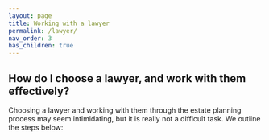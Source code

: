 ```yaml
---
layout: page
title: Working with a lawyer
permalink: /lawyer/
nav_order: 3
has_children: true
---
```


<h2> How do I choose a lawyer, and work with them effectively?</h2>
Choosing a lawyer and working with them through the estate planning process may seem intimidating, but it is really not a difficult task. We outline the steps below: